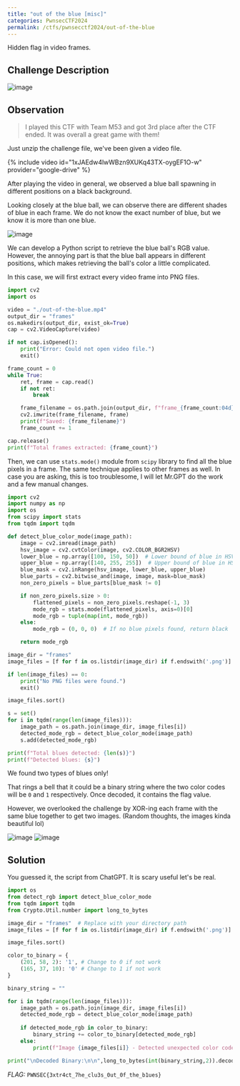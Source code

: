 ```yaml
---
title: "out of the blue [misc]"
categories: PwnsecCTF2024
permalink: /ctfs/pwnsecctf2024/out-of-the-blue
---
```

Hidden flag in video frames.

## Challenge Description

![image](https://github.com/user-attachments/assets/7606b310-bf93-4bfe-babc-09ece1268bdd)

## Observation

>I played this CTF with Team M53 and got 3rd place after the CTF ended. It was overall a great game with them!

Just unzip the challenge file, we've been given a video file. 

{% include video id="1xJAEdw4lwWBzn9XUKq43TX-oygEF1O-w" provider="google-drive" %}

After playing the video in general, we observed a blue ball spawning in different positions on a black background. 

Looking closely at the blue ball, we can observe there are different shades of blue in each frame. We do not know the exact number of blue, but we know it is more than one blue.

![image](https://github.com/user-attachments/assets/274e0653-2b04-43ac-ad75-636ac0286144)

We can develop a Python script to retrieve the blue ball's RGB value. However, the annoying part is that the blue ball appears in different positions, which makes retrieving the ball's color a little complicated. 

In this case, we will first extract every video frame into PNG files. 

```python
import cv2
import os

video = "./out-of-the-blue.mp4"
output_dir = "frames"
os.makedirs(output_dir, exist_ok=True)
cap = cv2.VideoCapture(video)

if not cap.isOpened():
    print("Error: Could not open video file.")
    exit()

frame_count = 0
while True:
    ret, frame = cap.read()
    if not ret:
        break

    frame_filename = os.path.join(output_dir, f"frame_{frame_count:04d}.png")
    cv2.imwrite(frame_filename, frame)
    print(f"Saved: {frame_filename}")
    frame_count += 1

cap.release()
print(f"Total frames extracted: {frame_count}")
```

Then, we can use `stats.mode()` module from `scipy` library to find all the blue pixels in a frame. The same technique applies to other frames as well. In case you are asking, this is too troublesome, I will let Mr.GPT do the work and a few manual changes.

```python
import cv2
import numpy as np
import os
from scipy import stats
from tqdm import tqdm

def detect_blue_color_mode(image_path):
    image = cv2.imread(image_path)
    hsv_image = cv2.cvtColor(image, cv2.COLOR_BGR2HSV)
    lower_blue = np.array([100, 150, 50])  # Lower bound of blue in HSV
    upper_blue = np.array([140, 255, 255])  # Upper bound of blue in HSV
    blue_mask = cv2.inRange(hsv_image, lower_blue, upper_blue)
    blue_parts = cv2.bitwise_and(image, image, mask=blue_mask)
    non_zero_pixels = blue_parts[blue_mask != 0]

    if non_zero_pixels.size > 0:
        flattened_pixels = non_zero_pixels.reshape(-1, 3)
        mode_rgb = stats.mode(flattened_pixels, axis=0)[0]  
        mode_rgb = tuple(map(int, mode_rgb))
    else:
        mode_rgb = (0, 0, 0)  # If no blue pixels found, return black

    return mode_rgb

image_dir = "frames"
image_files = [f for f in os.listdir(image_dir) if f.endswith('.png')]

if len(image_files) == 0:
    print("No PNG files were found.")
    exit()

image_files.sort()

s = set()
for i in tqdm(range(len(image_files))):
    image_path = os.path.join(image_dir, image_files[i])
    detected_mode_rgb = detect_blue_color_mode(image_path)
    s.add(detected_mode_rgb)

print(f"Total blues detected: {len(s)}")
print(f"Detected blues: {s}")
```

<script type="text/javascript" src="https://asciinema.org/a/67232asef317WhzkReEA0juZZ.js" id="asciicast-67232asef317WhzkReEA0juZZ" async="async"></script>

We found two types of blues only! 

That rings a bell that it could be a binary string where the two color codes will be `0` and `1` respectively. Once decoded, it contains the flag value.

However, we overlooked the challenge by XOR-ing each frame with the same blue together to get two images. (Random thoughts, the images kinda beautiful lol)

![image](https://github.com/user-attachments/assets/e7479737-9496-4674-82f7-1fa6f76dd761)
![image](https://github.com/user-attachments/assets/9c3556b7-a41f-482a-8d53-74847d5f437e)

## Solution

You guessed it, the script from ChatGPT. It is scary useful let's be real.

```python
import os
from detect_rgb import detect_blue_color_mode
from tqdm import tqdm
from Crypto.Util.number import long_to_bytes

image_dir = "frames"  # Replace with your directory path
image_files = [f for f in os.listdir(image_dir) if f.endswith('.png')]

image_files.sort()

color_to_binary = {
    (201, 58, 2): '1', # Change to 0 if not work 
    (165, 37, 10): '0' # Change to 1 if not work
}

binary_string = ""

for i in tqdm(range(len(image_files))):
    image_path = os.path.join(image_dir, image_files[i])
    detected_mode_rgb = detect_blue_color_mode(image_path)
    
    if detected_mode_rgb in color_to_binary:
        binary_string += color_to_binary[detected_mode_rgb]
    else:
        print(f"Image {image_files[i]} - Detected unexpected color code: {detected_mode_rgb}")

print("\nDecoded Binary:\n\n",long_to_bytes(int(binary_string,2)).decode())
```

<script type="text/javascript" src="https://asciinema.org/a/6zATGomZd2GiiKWlwokHBJFzX.js" id="asciicast-6zATGomZd2GiiKWlwokHBJFzX" async="async"></script>

*FLAG:* `PWNSEC{3xtr4ct_7he_clu3s_0ut_0f_the_b1ues}`
